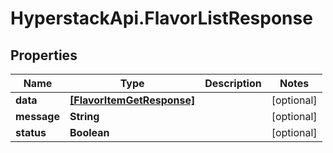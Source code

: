 # HyperstackApi.FlavorListResponse

## Properties

Name | Type | Description | Notes
------------ | ------------- | ------------- | -------------
**data** | [**[FlavorItemGetResponse]**](FlavorItemGetResponse.md) |  | [optional] 
**message** | **String** |  | [optional] 
**status** | **Boolean** |  | [optional] 


